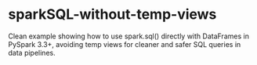 # sparkSQL-without-temp-views
Clean example showing how to use spark.sql() directly with DataFrames in PySpark 3.3+, avoiding temp views for cleaner and safer SQL queries in data pipelines.
